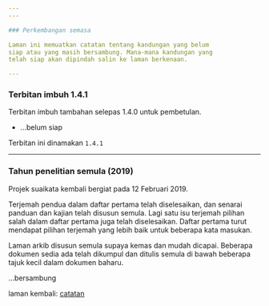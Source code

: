 ```yaml
---
---

### Perkembangan semasa

Laman ini memuatkan catatan tentang kandungan yang belum
siap atau yang masih bersambung. Mana-mana kandungan yang
telah siap akan dipindah salin ke laman berkenaan.

---
```


### Terbitan imbuh 1.4.1

Terbitan imbuh tambahan selepas 1.4.0 untuk pembetulan.

* ...belum siap

Terbitan ini dinamakan `1.4.1`

---

### Tahun penelitian semula (2019)

Projek suaikata kembali bergiat pada 12 Februari 2019.

Terjemah pendua dalam daftar pertama telah diselesaikan,
dan senarai panduan dan kajian telah disusun semula. Lagi
satu isu terjemah pilihan salah dalam daftar pertama juga
telah diselesaikan. Daftar pertama turut mendapat pilihan
terjemah yang lebih baik untuk beberapa kata masukan.

Laman arkib disusun semula supaya kemas dan mudah dicapai.
Beberapa dokumen sedia ada telah dikumpul dan ditulis
semula di bawah beberapa tajuk kecil dalam dokumen baharu.

...bersambung

laman kembali: [catatan][0]

  [0]: index.md
